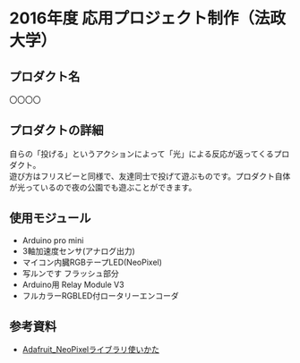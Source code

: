 # 2016年度 応用プロジェクト制作（法政大学）
## プロダクト名 
〇〇〇〇

## プロダクトの詳細 
自らの「投げる」というアクションによって「光」による反応が返ってくるプロダクト。  
遊び方はフリスビーと同様で、友達同士で投げて遊ぶものです。プロダクト自体が光っているので夜の公園でも遊ぶことができます。

## 使用モジュール 
- Arduino pro mini
- 3軸加速度センサ(アナログ出力)
- マイコン内臓RGBテープLED(NeoPixel)
- 写ルンです フラッシュ部分
- Arduino用 Relay Module V3
- フルカラーRGBLED付ロータリーエンコーダ

## 参考資料 
- [Adafruit_NeoPixelライブラリ使いかた](http://www.jonki.net/entry/2014/12/17/130536)